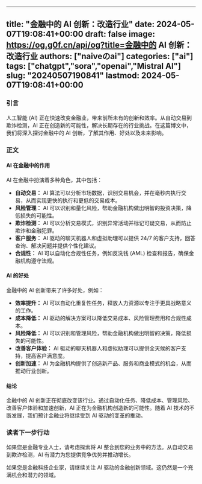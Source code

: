 
---
title: "金融中的 AI 创新：改造行业"
date: 2024-05-07T19:08:41+00:00
draft: false
image: https://og.g0f.cn/api/og?title=金融中的 AI 创新：改造行业
authors: ["naiveのai"]
categories: ["ai"]
tags: ["chatgpt","sora","openai","Mistral AI"]
slug: "20240507190841"
lastmod: 2024-05-07T19:08:41+00:00
---
### 引言

人工智能 (AI) 正在快速改变金融业，带来前所未有的创新和效率。从自动交易到欺诈检测，AI 正在创造新的可能性，解决长期存在的行业挑战。在这篇博文中，我们将深入探讨金融中的 AI 创新，了解其作用、好处以及未来影响。

### 正文

#### AI 在金融中的作用

AI 在金融中扮演着多种角色，其中包括：

- **自动交易：** AI 算法可以分析市场数据，识别交易机会，并在毫秒内执行交易，从而实现更快的执行和更低的交易成本。
- **风险管理：** AI 可以识别和量化风险，帮助金融机构做出明智的投资决策，降低损失的可能性。
- **欺诈检测：** AI 可以分析交易模式，识别异常活动并标记可疑交易，从而防止欺诈和金融犯罪。
- **客户服务：** AI 驱动的聊天机器人和虚拟助理可以提供 24/7 的客户支持，回答查询、解决问题并提供个性化建议。
- **合规性：** AI 可以自动化合规性任务，例如反洗钱 (AML) 检查和报告，确保金融机构遵守法规。

#### AI 的好处

金融中的 AI 创新带来了许多好处，例如：

- **效率提升：** AI 可以自动化重复性任务，释放人力资源以专注于更具战略意义的工作。
- **成本降低：** AI 驱动的解决方案可以降低交易成本、风险管理费用和合规性成本。
- **风险降低：** AI 可以识别和管理风险，帮助金融机构做出明智的决策，降低损失的可能性。
- **改善客户体验：** AI 驱动的聊天机器人和虚拟助理可以提供全天候的客户支持，提高客户满意度。
- **创新加速：** AI 为金融机构提供了创造新产品、服务和商业模式的机会，从而推动行业创新。

#### 结论

金融中的 AI 创新正在彻底改变该行业。通过自动化任务、降低成本、管理风险、改善客户体验和加速创新，AI 正在为金融机构创造新的可能性。随着 AI 技术的不断发展，我们预计金融业将继续受到 AI 驱动的变革的推动。

### 读者下一步行动

如果您是金融专业人士，请考虑探索将 AI 整合到您的业务中的方法。从自动交易到欺诈检测，AI 有潜力为您提供竞争优势并推动增长。

如果您是金融科技企业家，请继续关注 AI 驱动的金融创新领域。这仍然是一个充满机会和潜力的领域。